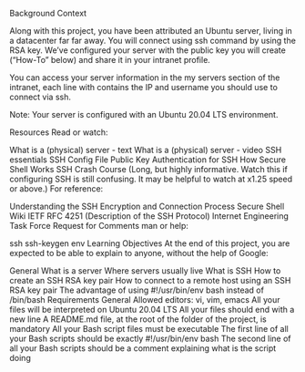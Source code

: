 Background Context

Along with this project, you have been attributed an Ubuntu server, living in a datacenter far far away. You will connect using ssh command by using the RSA key. We’ve configured your server with the public key you will create (“How-To” below) and share it in your intranet profile.

You can access your server information in the my servers section of the intranet, each line with contains the IP and username you should use to connect via ssh.

Note: Your server is configured with an Ubuntu 20.04 LTS environment.

Resources Read or watch:

What is a (physical) server - text What is a (physical) server - video SSH essentials SSH Config File Public Key Authentication for SSH How Secure Shell Works SSH Crash Course (Long, but highly informative. Watch this if configuring SSH is still confusing. It may be helpful to watch at x1.25 speed or above.) For reference:

Understanding the SSH Encryption and Connection Process Secure Shell Wiki IETF RFC 4251 (Description of the SSH Protocol) Internet Engineering Task Force Request for Comments man or help:

ssh ssh-keygen env Learning Objectives At the end of this project, you are expected to be able to explain to anyone, without the help of Google:

General What is a server Where servers usually live What is SSH How to create an SSH RSA key pair How to connect to a remote host using an SSH RSA key pair The advantage of using #!/usr/bin/env bash instead of /bin/bash Requirements General Allowed editors: vi, vim, emacs All your files will be interpreted on Ubuntu 20.04 LTS All your files should end with a new line A README.md file, at the root of the folder of the project, is mandatory All your Bash script files must be executable The first line of all your Bash scripts should be exactly #!/usr/bin/env bash The second line of all your Bash scripts should be a comment explaining what is the script doing
